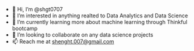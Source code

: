 - 👋 Hi, I’m @shgt0707
- 👀 I’m interested in anything realted to Data Analytics and Data Science
- 🌱 I’m currently learning more about machine learning through Thinkful bootcamp
- 💞️ I’m looking to collaborate on any data science projects
- 📫 Reach me at shenght.007@gmail.com

<!---
shgt0707/shgt0707 is a ✨ special ✨ repository because its `README.md` (this file) appears on your GitHub profile.
You can click the Preview link to take a look at your changes.
--->
